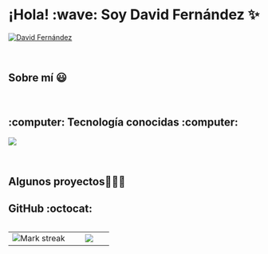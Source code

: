 <h1 align="center"> ¡Hola! :wave: Soy David Fernández ✨ </h1>

<p align="left">
<a href="https://www.linkedin.com/in/davidfdezlucchese/" target="blank"><img align="center" src="https://img.shields.io/badge/LinkedIn-0077B5?style=for-the-badge&logo=linkedin&logoColor=white" alt="David Fernández"/></a>
</p>
<br>
<h2>Sobre mí 😃</h2>

<p align="left">

</p>
<br>

<h2>:computer: Tecnología conocidas :computer:</h2>
<!--tech stack icons-->
<p align="left">
  <a href="https://skillicons.dev">
    <img src="https://skillicons.dev/icons?i=css,html,js,git,github,vscode&perline=12" />
  </a>
</p>
<br>

<div id="proyectos">
<h2 >Algunos proyectos👨🏻‍💻</h2>


<h2>GitHub :octocat:</h2>
<!--- stats & Trophy (start) -->
<p align="center">
  <!--- stats (start) -->
<table align="left">
<tr border="none">
<td width="60%" align="center">

<!--  <img  align="center"  src="https://github-readme-stats.vercel.app/api?username=unsimpledev&theme=dark&show_icons=true&count_private=true" />
  <br></br> -->
  <img  title="🔥 Get streak stats for your profile at git.io/streak-stats" alt="Mark streak" src="https://github-readme-streak-stats.herokuapp.com/?user=davidfdez28&theme=dark&hide_border=false" /> 
</td>

<td width="40%" align="center">

  <img  align="center"  src="https://github-readme-stats.anuraghazra1.vercel.app/api/top-langs/?username=davidfdez28&theme=dark&hide_border=false&no-bg=true&no-frame=true&langs_count=10"/>

  </td>
</tr>
</table>
<!--- stats (end) -->

</p>        
<!--- stats (end) -->
